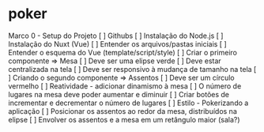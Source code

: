 # poker
Marco 0 - Setup do Projeto
[ ] Githubs
[ ] Instalação do Node.js
[ ] Instalação do Nuxt (Vue)
[ ] Entender os arquivos/pastas iniciais
[ ] Entender o esquema do Vue (template/script/style)
[ ] Criar o primeiro componente => Mesa
[ ] Deve ser uma elipse verde
[ ] Deve estar centralizada na tela
[ ] Deve ser responsivo à mudança de tamanho na tela
[ ] Criando o segundo componente => Assentos
[ ] Deve ser um círculo vermelho
[ ] Reatividade - adicionar dinamismo à mesa
[ ] O número de lugares na mesa deve poder aumentar e diminuir
[ ] Criar botões de incrementar e decrementar o número de lugares
[ ] Estilo - Pokerizando a aplicação
[ ] Posicionar os assentos ao redor da mesa, distribuídos na elipse
[ ] Envolver os assentos e a mesa em um retângulo maior (sala?)
